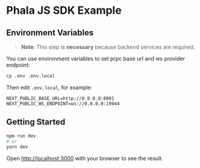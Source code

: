 # Phala JS SDK Example

## Environment Variables

> **Note**: This step is **necessary** because backend services are required.

You can use environment variables to set prpc base url and ws provider endpoint:

```bash
cp .env .env.local
```

Then edit `.env.local`, for example:

```plain
NEXT_PUBLIC_BASE_URL=http://0.0.0.0:8001
NEXT_PUBLIC_WS_ENDPOINT=ws://0.0.0.0:19944
```

## Getting Started

```bash
npm run dev
# or
yarn dev
```

Open [http://localhost:3000](http://localhost:3000) with your browser to see the result.
